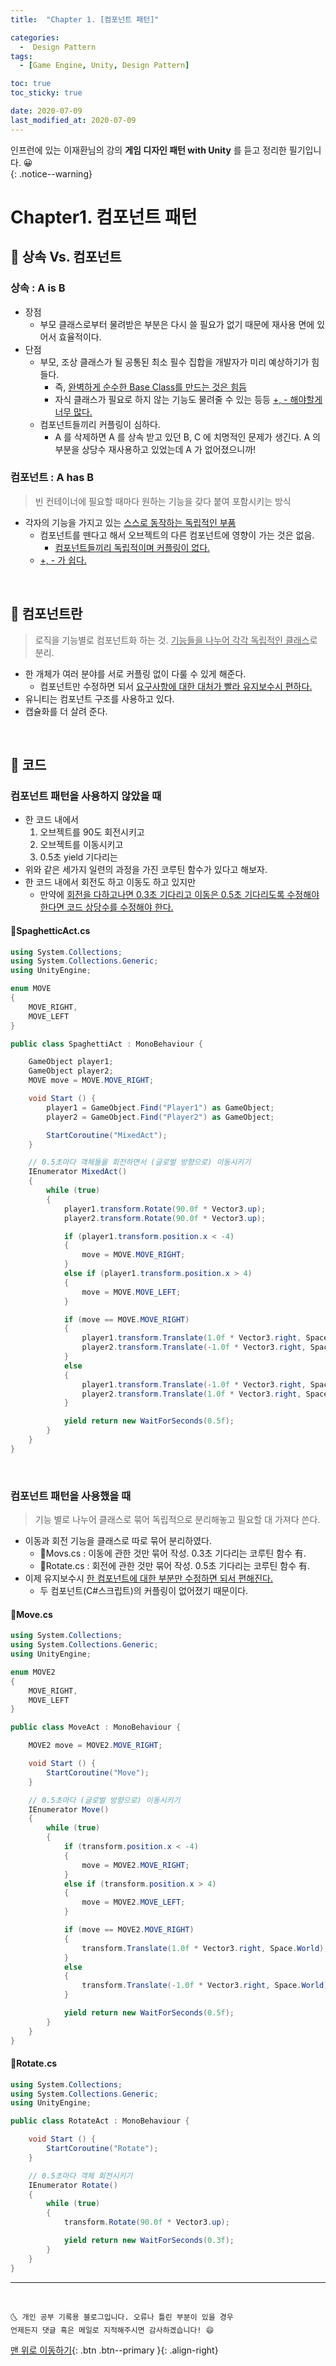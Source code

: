 ```yaml
---
title:  "Chapter 1. [컴포넌트 패턴]" 

categories:
  -  Design Pattern
tags:
  - [Game Engine, Unity, Design Pattern]

toc: true
toc_sticky: true

date: 2020-07-09
last_modified_at: 2020-07-09
---
```


인프런에 있는 이재환님의 강의 **게임 디자인 패턴 with Unity** 를 듣고 정리한 필기입니다. 😀  
{: .notice--warning}

# Chapter1. 컴포넌트 패턴

## 🔔 상속 Vs. 컴포넌트

### 상속 : A is B

- 장점  
  - 부모 클래스로부터 물려받은 부분은 다시 쓸 필요가 없기 때문에 재사용 면에 있어서 효율적이다.
- 단점 
  - 부모, 조상 클래스가 될 공통된 최소 필수 집합을 개발자가 미리 예상하기가 힘들다.
    - 즉, <u>완벽하게 순수한 Base Class를 만드는 것은 힘듬</u>
    - 자식 클래스가 필요로 하지 않는 기능도 물려줄 수 있는 등등 <u>+, - 해야할게 너무 많다.</u>
  - 컴포넌트들끼리 커플링이 심하다.
    - A 를 삭제하면 A 를 상속 받고 있던 B, C 에 치명적인 문제가 생긴다. A 의 부분을 상당수 재사용하고 있었는데 A 가 없어졌으니까!

### 컴포넌트 : A has B

> 빈 컨테이너에 필요할 때마다 원하는 기능을 갖다 붙여 포함시키는 방식

- 각자의 기능을 가지고 있는 <u>스스로 동작하는 독립적인 부품</u>
  - 컴포넌트를 뗀다고 해서 오브젝트의 다른 컴포넌트에 영향이 가는 것은 없음.
    - <u>컴포넌트들끼리 독립적이며 커플링이 없다.</u>
  - <u>+, - 가 쉽다.</u>

<br>


## 🔔 컴포넌트란

> 로직을 기능별로 컴포넌트화 하는 것. <u>기능들을 나누어 각각 독립적인 클래스</u>로 분리.

- 한 개체가 여러 분야를 서로 커플링 없이 다룰 수 있게 해준다.
  - 컴포넌트만 수정하면 되서 <u>요구사항에 대한 대처가 빨라 유지보수시 편하다.</u>
- 유니티는 컴포넌트 구조를 사용하고 있다.
- 캡슐화를 더 살려 준다.

<br>

## 🔔 코드

### 컴포넌트 패턴을 사용하지 않았을 때

- 한 코드 내에서 
  1. 오브젝트를 90도 회전시키고
  2. 오브젝트를 이동시키고
  3. 0.5초 yield 기다리는
- 위와 같은 세가지 일련의 과정을 가진 코루틴 함수가 있다고 해보자.
- 한 코드 내에서 회전도 하고 이동도 하고 있지만
  - 만약에 <u>회전을 다하고나면 0.3초 기다리고 이동은 0.5초 기다리도록 수정해야 한다면 코드 상당수를 수정해야 한다.</u>

#### 📜SpaghetticAct.cs

```c#
using System.Collections;
using System.Collections.Generic;
using UnityEngine;

enum MOVE
{
    MOVE_RIGHT,
    MOVE_LEFT
}

public class SpaghettiAct : MonoBehaviour {

    GameObject player1;
    GameObject player2;
    MOVE move = MOVE.MOVE_RIGHT;

    void Start () {
        player1 = GameObject.Find("Player1") as GameObject;
        player2 = GameObject.Find("Player2") as GameObject;

        StartCoroutine("MixedAct");
    }

    // 0.5초마다 객체들을 회전하면서 (글로벌 방향으로) 이동시키기
    IEnumerator MixedAct()
    {
        while (true)
        {
            player1.transform.Rotate(90.0f * Vector3.up);
            player2.transform.Rotate(90.0f * Vector3.up);

            if (player1.transform.position.x < -4)
            {
                move = MOVE.MOVE_RIGHT;
            }
            else if (player1.transform.position.x > 4)
            {
                move = MOVE.MOVE_LEFT;
            }

            if (move == MOVE.MOVE_RIGHT)
            {
                player1.transform.Translate(1.0f * Vector3.right, Space.World);
                player2.transform.Translate(-1.0f * Vector3.right, Space.World);
            }
            else
            {
                player1.transform.Translate(-1.0f * Vector3.right, Space.World);
                player2.transform.Translate(1.0f * Vector3.right, Space.World);
            }

            yield return new WaitForSeconds(0.5f);
        }
    }
}

```

<br>

### 컴포넌트 패턴을 사용했을 때

> 기능 별로 나누어 클래스로 묶어 독립적으로 분리해놓고 필요할 대 가져다 쓴다.

- 이동과 회전 기능을 클래스로 따로 묶어 분리하였다.
  - 📜Movs.cs  : 이동에 관한 것만 묶어 작성. 0.3초 기다리는 코루틴 함수 有.
  - 📜Rotate.cs  : 회전에 관한 것만 묶어 작성. 0.5초 기다리는 코루틴 함수 有.
- 이제 유지보수시 <u>한 컴포넌트에 대한 부분만 수정하면 되서 편해진다.</u>
  - 두 컴포넌트(C#스크립트)의 커플링이 없어졌기 때문이다.

#### 📜Move.cs

```c#
using System.Collections;
using System.Collections.Generic;
using UnityEngine;

enum MOVE2
{
    MOVE_RIGHT,
    MOVE_LEFT
}

public class MoveAct : MonoBehaviour {

    MOVE2 move = MOVE2.MOVE_RIGHT;

    void Start () {
        StartCoroutine("Move");
    }

    // 0.5초마다 (글로벌 방향으로) 이동시키기
    IEnumerator Move()
    {
        while (true)
        {
            if (transform.position.x < -4)
            {
                move = MOVE2.MOVE_RIGHT;
            }
            else if (transform.position.x > 4)
            {
                move = MOVE2.MOVE_LEFT;
            }

            if (move == MOVE2.MOVE_RIGHT)
            {
                transform.Translate(1.0f * Vector3.right, Space.World);
            }
            else
            {
                transform.Translate(-1.0f * Vector3.right, Space.World);
            }

            yield return new WaitForSeconds(0.5f);
        }
    }
}

```

#### 📜Rotate.cs

```c#
using System.Collections;
using System.Collections.Generic;
using UnityEngine;

public class RotateAct : MonoBehaviour {

	void Start () {
        StartCoroutine("Rotate");
    }

    // 0.5초마다 객체 회전시키기
    IEnumerator Rotate()
    {
        while (true)
        {
            transform.Rotate(90.0f * Vector3.up);

            yield return new WaitForSeconds(0.3f);
        }
    }
}

```

***
<br>

    🌜 개인 공부 기록용 블로그입니다. 오류나 틀린 부분이 있을 경우 
    언제든지 댓글 혹은 메일로 지적해주시면 감사하겠습니다! 😄

[맨 위로 이동하기](#){: .btn .btn--primary }{: .align-right}